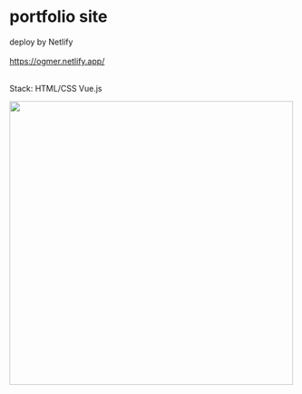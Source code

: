 
# portfolio site

deploy by Netlify<br><br>
https://ogmer.netlify.app/<br><br>

Stack: HTML/CSS Vue.js

<img src="https://user-images.githubusercontent.com/52206772/184557935-ab5908ef-44b5-418d-b25c-d7f75e43c77f.gif" width="500">
